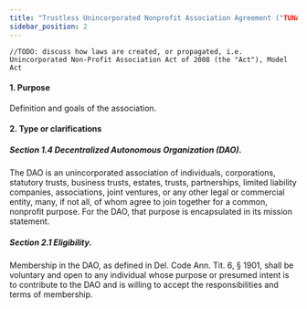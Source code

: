 ```yaml
---
title: "Trustless Unincorporated Nonprofit Association Agreement ("TUNAA") cont."
sidebar_position: 2
---
```

```
//TODO: discuss how laws are created, or propagated, i.e. Unincorporated Non-Profit Association Act of 2008 (the "Act"), Model Act
```
#### 1. Purpose

Definition and goals of the association. 

#### 2. Type or clarifications

#####  Section 1.4 Decentralized Autonomous Organization (DAO). 
 
The DAO is an unincorporated association of individuals, corporations, statutory trusts, business trusts, estates, trusts, partnerships, limited liability companies, associations, joint ventures, or any other legal or commercial entity, many, if not all, of whom agree to join together for a common, nonprofit purpose. For the DAO, that purpose is encapsulated in its mission statement.


##### Section 2.1 Eligibility. 

Membership in the DAO, as defined in Del. Code Ann. Tit. 6, § 1901, shall be voluntary and open to any individual whose purpose or presumed intent is to contribute to the DAO and is willing to accept the responsibilities and terms of membership.
